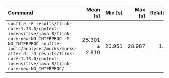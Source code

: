 | Command | Mean [s] | Min [s] | Max [s] | Relative |
|:---|---:|---:|---:|---:|
| `souffle -F results/flink-core-1.13.0/context-insensitive/java_8/flink-core-new-NO_INTERPROC -M NO_INTERPROC souffle-logic/analyses/mocks/mocks-after.dl -D results/flink-core-1.13.0/context-insensitive/java_8/flink-core-new-NO_INTERPROC/` | 25.301 ± 2.810 | 20.951 | 28.987 | 1.00 |
